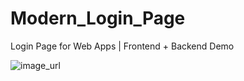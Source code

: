# Modern_Login_Page
 Login Page for Web Apps | Frontend + Backend Demo


![image_url](https://github.com/Hello-World-HW/Toggle_Button/blob/61f32f9e51721e553a07c2a35323213d6819c400/auth.png?raw=true)
